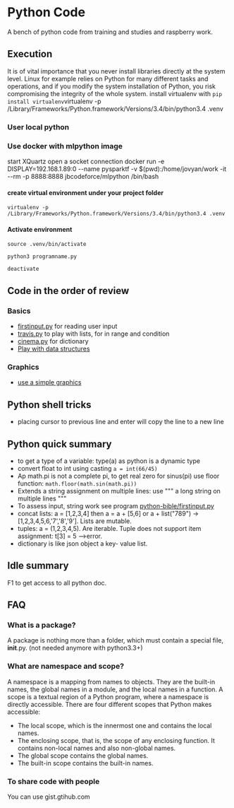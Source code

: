 # Python Code
A bench of python code from training and studies and raspberry work.

## Execution
It is of vital importance that you never install libraries directly at the system level. Linux for example relies on Python for many different tasks and operations, and if you modify the system installation of Python, you risk compromising the integrity of the whole system.
install virtualenv with `pip install virtualenv`virtualenv -p /Library/Frameworks/Python.framework/Versions/3.4/bin/python3.4 .venv

### User local python
### Use docker with mlpython image
start XQuartz
open a socket connection
docker run -e DISPLAY=192.168.1.89:0 --name pysparktf -v $(pwd):/home/jovyan/work -it --rm -p 8888:8888 jbcodeforce/mlpython /bin/bash


#### create virtual environment under your project folder
`virtualenv -p /Library/Frameworks/Python.framework/Versions/3.4/bin/python3.4 .venv`
#### Activate environment
```
source .venv/bin/activate

python3 programname.py

deactivate
```

## Code in the order of review
### Basics
* [firstinput.py](python-bible/firstinput.py) for reading user input
* [travis.py](python-bible/travis.py) to play with lists, for in range and condition
* [cinema.py](python-bible/cinema.py) for dictionary
* [Play with data structures](python-bible/datastructure.py)

### Graphics
* [use a simple graphics](graphics/)

## Python shell tricks
* placing cursor to previous line and enter will copy the line to a new line

## Python quick summary

* to get a type of a variable: type(a) as python is a dynamic type
* convert float to int using casting `a = int(66/45)`
* Ap math.pi is not a complete pi, to get real zero for sinus(pi) use floor function: `math.floor(math.sin(math.pi))`
* Extends a string assignment on multiple lines: use """ a long string on multiple lines """
* To assess input, string work see program [python-bible/firstinput.py](python-bible/firstinput.py)
* concat lists: a = [1,2,3,4]    then a = a + [5,6]  or a + list("789") -> [1,2,3,4,5,6,'7','8','9']. Lists are mutable.
* tuples: a = (1,2,3,4,5). Are iterable. Tuple does not support item assignment: t[3] = 5 -->error.
* dictionary is like json object a key- value list.

## Idle summary
F1 to get access to all python doc.

## FAQ
### What is a package?
A package is nothing more than a folder, which must contain a special file, __init__.py. (not needed anymore with python3.3+)

### What are namespace and scope?
A namespace is a mapping from names to objects. They are the built-in names, the global names in a module, and the local names in a function.
A scope is a textual region of a Python program, where a namespace is directly accessible. There are four different scopes that Python makes accessible:
* The local scope, which is the innermost one and contains the local names.
* The enclosing scope, that is, the scope of any enclosing function. It contains non-local names and also non-global names.
* The global scope contains the global names.
* The built-in scope contains the built-in names.

### To share code with people
You can use gist.gtihub.com
